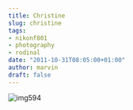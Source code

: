 ```yaml
---
title: Christine
slug: christine
tags:
- nikonf801
- photography
- rodinal
date: "2011-10-31T08:05:00+01:00"
author: marvin
draft: false
---
```

![img594](/images/6283091896_a3af9a5a45_b.jpg)